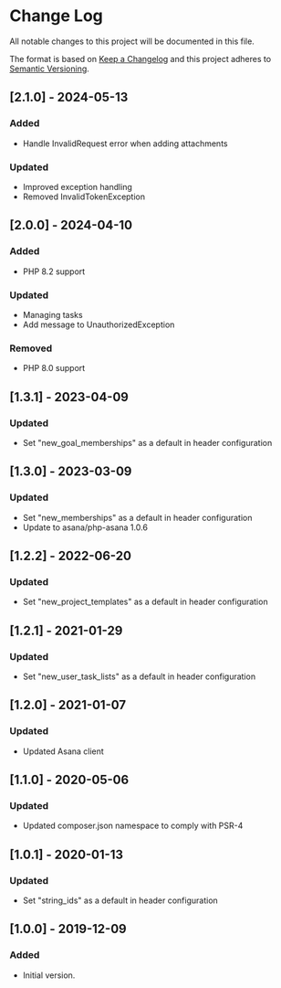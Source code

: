 # Change Log
All notable changes to this project will be documented in this file.

The format is based on [Keep a Changelog](http://keepachangelog.com/)
and this project adheres to [Semantic Versioning](http://semver.org/).

## [2.1.0] - 2024-05-13
### Added
- Handle InvalidRequest error when adding attachments

### Updated
- Improved exception handling
- Removed InvalidTokenException

## [2.0.0] - 2024-04-10
### Added
- PHP 8.2 support

### Updated
- Managing tasks
- Add message to UnauthorizedException

### Removed
- PHP 8.0 support

## [1.3.1] - 2023-04-09
### Updated
- Set "new_goal_memberships" as a default in header configuration

## [1.3.0] - 2023-03-09
### Updated
- Set "new_memberships" as a default in header configuration
- Update to asana/php-asana 1.0.6

## [1.2.2] - 2022-06-20
### Updated
- Set "new_project_templates" as a default in header configuration

## [1.2.1] - 2021-01-29
### Updated
- Set "new_user_task_lists" as a default in header configuration

## [1.2.0] - 2021-01-07
### Updated
- Updated Asana client

## [1.1.0] - 2020-05-06
### Updated
- Updated composer.json namespace to comply with PSR-4

## [1.0.1] - 2020-01-13
### Updated
- Set "string_ids" as a default in header configuration

## [1.0.0] - 2019-12-09
### Added
- Initial version.
